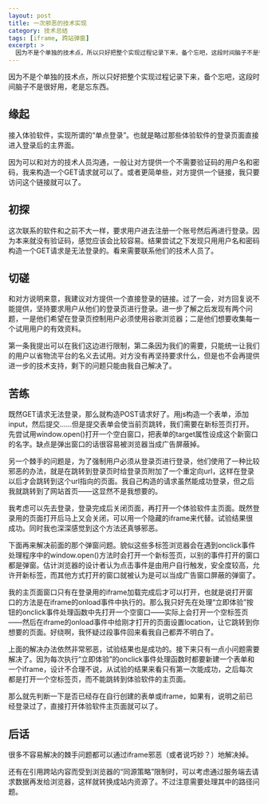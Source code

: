 ```yaml
---
layout: post
title: 一次邪恶的技术实现
category: 技术总结
tags: [iframe, 跨站弹窗]
excerpt: >
  因为不是个单独的技术点，所以只好把整个实现过程记录下来，备个忘吧，这段时间脑子不是很好用，老是忘东西...
---
```


因为不是个单独的技术点，所以只好把整个实现过程记录下来，备个忘吧，这段时间脑子不是很好用，老是忘东西。

缘起
--------

接入体验软件，实现所谓的“单点登录”。也就是略过那些体验软件的登录页面直接进入登录后的主界面。

因为可以和对方的技术人员沟通，一般让对方提供一个不需要验证码的用户名和密码，我来构造一个GET请求就可以了。或者更简单些，对方提供一个链接，我只要访问这个链接就可以了。

初探
--------

这次联系的软件和之前不大一样，要求用户进去注册一个账号然后再进行登录。因为本来就没有验证码，感觉应该会比较容易。结果尝试之下发现只用用户名和密码构造一个GET请求是无法登录的。看来需要联系他们的技术人员了。

切磋
--------

和对方说明来意，我建议对方提供一个直接登录的链接。过了一会，对方回复说不能提供，坚持要求用户从他们的登录页进行登录。进一步了解之后发现有两个问题，一是他们希望在登录页控制用户必须使用谷歌浏览器；二是他们想要收集每一个试用用户的有效资料。

第一条我提出可以在我们这边进行限制，第二条因为我们的需要，只能统一让我们的用户以省物流平台的名义去试用。对方没有再坚持要求什么，但是也不会再提供进一步的技术支持，剩下的问题只能由我自己解决了。

苦练
--------

既然GET请求无法登录，那么就构造POST请求好了。用js构造一个表单，添加input，然后提交……但是提交表单会使当前页跳转，我们需要在新标签页打开。先尝试用window.open()打开一个空白窗口，把表单的target属性设成这个新窗口的名字。缺点是弹出窗口的话很容易被浏览器当成广告屏蔽掉。

另一个棘手的问题是，为了强制用户必须从登录页进行登录，他们使用了一种比较邪恶的办法，就是在跳转到登录页时给登录页附加了一个重定向url，这样在登录以后才会跳转到这个url指向的页面。我自己构造的请求虽然能成功登录，但之后我就跳转到了网站首页——这显然不是我想要的。

我考虑可以先去登录，登录完成后关闭页面，再打开一个体验软件主页面。既然登录用的页面打开后马上又会关闭，可以用一个隐藏的iframe来代替。试验结果很成功。同时我也深深感觉到这个方法还真够邪恶。

下面再来解决前面的那个弹窗问题。貌似这些多标签浏览器会在遇到onclick事件处理程序中的window.open()方法时会打开一个新标签页，以别的事件打开的窗口都是弹窗。估计浏览器的设计者认为点击事件是由用户自行触发，安全度较高，允许开新标签，而其他方式打开的窗口就被认为是可以当成广告窗口屏蔽的弹窗了。

我的主页面窗口只有在登录用的iframe加载完成后才可以打开，也就是说打开窗口的方法是在iframe的onload事件中执行的。那么我只好先在处理“立即体验”按钮的onclick事件处理函数中先打开一个空窗口——实际上会打开一个空标签页——然后在iframe的onload事件中给刚才打开的页面设置location，让它跳转到你想要的页面。好绕啊，我怀疑过段事件回来看我自己都弄不明白了。

上面的解决办法依然非常邪恶，试验结果也是成功的。接下来只有一点小问题需要解决了。因为每次执行“立即体验”的onclick事件处理函数时都要新建一个表单和一个iframe，设计不合理不说，从试验的结果来看只有第一次能成功，之后每次都是打开一个空标签页，而不能跳转到体验软件的主页面。

那么就先判断一下是否已经存在自行创建的表单或iframe，如果有，说明之前已经登录过了，直接打开体验软件主页面就可以了。

后话
------------

很多不容易解决的棘手问题都可以通过iframe邪恶（或者说巧妙？）地解决掉。

还有在引用跨站内容而受到浏览器的“同源策略”限制时，可以考虑通过服务端去请求数据再发给浏览器，这样就转换成站内资源了。不过注意需要处理其中的路径问题。
